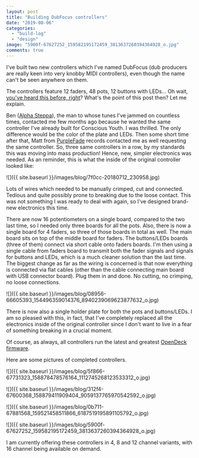 ```yaml
---
layout: post
title: "Building DubFocus controllers"
date: "2019-08-06"
categories: 
  - "build-log"
  - "design"
image: "5900f-67627252_159582195172459_3813637260394364928_o.jpg"
comments: true
---
```


I've built two new controllers which I've named DubFocus (dub producers are really keen into very knobby MIDI controllers), even though the name can't be seen anywhere on them.

The controllers feature 12 faders, 48 pots, 12 buttons with LEDs... Oh wait, [you've heard this before, right](https://shanteacontrols.wpcomstaging.com/2018/07/16/conscious-youth-custom-controller/)? What's the point of this post then? Let me explain.

Ben ([Alpha Steppa](https://www.steppas.com/steprec/)), the man to whose tunes I've jammed on countless times, contacted me few months ago because he wanted the same controller I've already built for Conscious Youth. I was thrilled. The only difference would be the color of the plate and LEDs. Then some short time after that, Matt from [PurpleFade](https://purplefaderecords.bandcamp.com/) records contacted me as well requesting the same controller. So, three same controllers in a row, by my standards this was moving into mass production! Hence, new, simpler electronics was needed. As an reminder, this is what the inside of the original controller looked like:

![]({{ site.baseurl }}/images/blog/7f0cc-20180712_230958.jpg)

Lots of wires which needed to be manually crimped, cut and connected. Tedious and quite possibly prone to breaking due to the loose contact. This was not something I was ready to deal with again, so I've designed brand-new electronics this time.

There are now 16 potentiometers on a single board, compared to the two last time, so I needed only three boards for all the pots. Also, there is now a single board for 4 faders, so three of those boards in total as well. The main board sits on top of the middle board for faders. The buttons/LEDs boards (three of them) connect via short cable onto faders boards. I'm then using a single cable from faders board to transmit both the fader signals and signals for buttons and LEDs, which is a much cleaner solution than the last time. The biggest change as far as the wiring is concerned is that now everything is connected via flat cables (other than the cable connecting main board with USB connector board). Plug them in and done. No cutting, no crimping, no loose connections.

![]({{ site.baseurl }}/images/blog/08956-66605393_154496359014376_8940239069623877632_o.jpg)

There is now also a single holder plate for both the pots and buttons/LEDs. I am so pleased with this, in fact, that I've completely replaced all the electronics inside of the original controller since I don't want to live in a fear of something breaking in a crucial moment.

Of course, as always, all controllers run the latest and greatest [OpenDeck firmware](https://github.com/shanteacontrols/OpenDeck).

Here are some pictures of completed controllers.

![]({{ site.baseurl }}/images/blog/5f866-67731323_158878478576164_1112745268123533312_o.jpg)

![]({{ site.baseurl }}/images/blog/312f4-67600368_158879411909404_9059137765970542592_o.jpg)

![]({{ site.baseurl }}/images/blog/0b711-67881568_159521458511866_6187519195891105792_o.jpg)

![]({{ site.baseurl }}/images/blog/5900f-67627252_159582195172459_3813637260394364928_o.jpg)

I am currently offering these controllers in 4, 8 and 12 channel variants, with 16 channel being available on demand.
